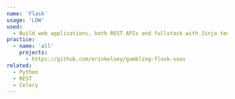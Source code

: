 ```yaml
---
name: 'Flask'
usage: 'LOW'
used:
  - Build web applications, both REST APIs and fullstack with Jinja templates.
practice:
  - name: 'all'
    projects:
      - https://github.com/erinkelsey/gambling-flask-saas
related:
  - Python
  - REST
  - Celery
---
```

